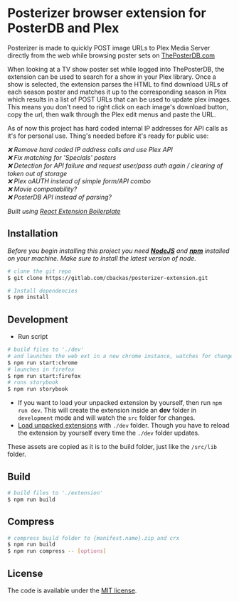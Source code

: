 # Posterizer browser extension for PosterDB and Plex

Posterizer is made to quickly POST image URLs to Plex Media Server directly from the web while browsing poster sets on [ThePosterDB.com](https://theposterdb.com/)

When looking at a TV show poster set while logged into ThePosterDB, the extension can be used to search for a show in your Plex library. Once a show is selected, the extension parses the HTML to find download URLs of each season poster and matches it up to the corresponding season in Plex which results in a list of POST URLs that can be used to update plex images. This means you don't need to right click on each image's download button, copy the url, then walk through the Plex edit menus and paste the URL.

As of now this project has hard coded internal IP addresses for API calls as it's for personal use. Thing's needed before it's ready for public use:
<em>
  
  :x: Remove hard coded IP address calls and use Plex API <br/>
  :x: Fix matching for 'Specials' posters <br/>
  :x: Detection for API failure and request user/pass auth again / clearing of token out of storage <br/>
  :x: Plex oAUTH instead of simple form/API combo <br/>
  :x: Movie compatability? <br/>
  :x: PosterDB API instead of parsing? <br/>

</em>

*Built using [React Extension Boilerplate](https://github.com/kryptokinght/react-extension-boilerplate)*


## Installation

*Before you begin installing this project you need [**NodeJS**](https://nodejs.org/en/) and [**npm**](https://www.npmjs.com/get-npm) installed on your machine. Make sure to install the latest version of node.*

```bash
# clone the git repo
$ git clone https://gitlab.com/cbackas/posterizer-extension.git

# Install dependencies
$ npm install
```

## Development

* Run script
```bash
# build files to './dev' 
# and launches the web ext in a new chrome instance, watches for changes and updates
$ npm run start:chrome
# launches in firefox
$ npm run start:firefox
# runs storybook
$ npm run storybook
```

* If you want to load your unpacked extension by yourself, then run `npm run dev`. This will create the extension inside an **dev** folder in `development` mode and will watch the `src` folder for changes.   
* [Load unpacked extensions](https://developer.chrome.com/extensions/getstarted#unpacked) with `./dev` folder. Though you have to reload the extension by yourself every time the `./dev` folder updates.
  
These assets are copied as it is to the build folder, just like the `/src/lib` folder.


## Build

```bash
# build files to './extension'
$ npm run build
```


## Compress

```bash
# compress build folder to {manifest.name}.zip and crx
$ npm run build
$ npm run compress -- [options]
```

## License

The code is available under the [MIT license](LICENSE).

